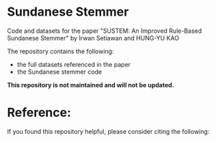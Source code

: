 # Sundanese Stemmer
Code and datasets for the paper "SUSTEM: An Improved Rule-Based Sundanese Stemmer" by Irwan Setiawan and HUNG-YU KAO

The repository contains the following:
- the full datasets referenced in the paper
- the Sundanese stemmer code

<b>This repository is not maintained and will not be updated.</b>

# Reference:
If you found this repository helpful, please consider citing the following:
